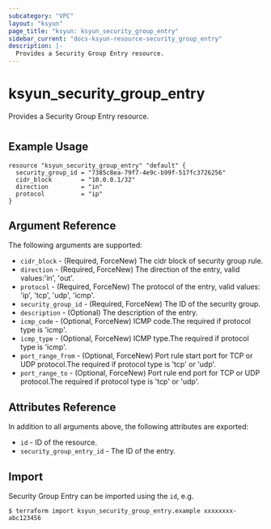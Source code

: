 ```yaml
---
subcategory: "VPC"
layout: "ksyun"
page_title: "ksyun: ksyun_security_group_entry"
sidebar_current: "docs-ksyun-resource-security_group_entry"
description: |-
  Provides a Security Group Entry resource.
---
```


# ksyun_security_group_entry

Provides a Security Group Entry resource.

#

## Example Usage

```hcl
resource "ksyun_security_group_entry" "default" {
  security_group_id = "7385c8ea-79f7-4e9c-b99f-517fc3726256"
  cidr_block        = "10.0.0.1/32"
  direction         = "in"
  protocol          = "ip"
}
```

## Argument Reference

The following arguments are supported:

* `cidr_block` - (Required, ForceNew) The cidr block of security group rule.
* `direction` - (Required, ForceNew) The direction of the entry, valid values:'in', 'out'.
* `protocol` - (Required, ForceNew) The protocol of the entry, valid values: 'ip', 'tcp', 'udp', 'icmp'.
* `security_group_id` - (Required, ForceNew) The ID of the security group.
* `description` - (Optional) The description of the entry.
* `icmp_code` - (Optional, ForceNew) ICMP code.The required if protocol type is 'icmp'.
* `icmp_type` - (Optional, ForceNew) ICMP type.The required if protocol type is 'icmp'.
* `port_range_from` - (Optional, ForceNew) Port rule start port for TCP or UDP protocol.The required if protocol type is 'tcp' or 'udp'.
* `port_range_to` - (Optional, ForceNew) Port rule end port for TCP or UDP protocol.The required if protocol type is 'tcp' or 'udp'.

## Attributes Reference

In addition to all arguments above, the following attributes are exported:

* `id` - ID of the resource.
* `security_group_entry_id` - The ID of the entry.


## Import

Security Group Entry can be imported using the `id`, e.g.

```
$ terraform import ksyun_security_group_entry.example xxxxxxxx-abc123456
```


